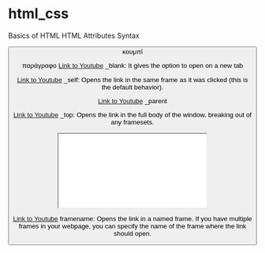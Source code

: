 # html_css
Basics of HTML
HTML Attributes
Syntax

<button> κουμπί
<p> παράγραφο 
<a href=""> 
<a href="https://www.youtube.com" target="_blank">Link to Youtube</a>
_blank: It gives the option to open on a new tab 

<a href="https://www.youtube.com" target="_self">Link to Youtube</a>
_self: Opens the link in the same frame as it was clicked (this is the default behavior).

<a href="https://www.youtube.com" target="_parent">Link to Youtube</a>
_parent

<a href="https://www.youtube.com" target="_top">Link to Youtube</a>
_top: Opens the link in the full body of the window, breaking out of any framesets.



<!-- Example frame setup -->
<iframe name="myFrame" src="somepage.html"></iframe>

<!-- Link targeting the named frame -->
<a href="https://www.youtube.com" target="myFrame">Link to Youtube</a>
framename: Opens the link in a named frame. If you have multiple frames in your webpage, you can specify the name of the frame where the link should open.






